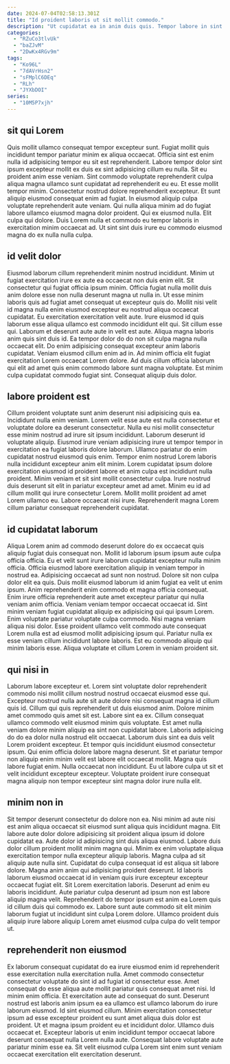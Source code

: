 ```yaml
---
date: 2024-07-04T02:58:13.301Z
title: "Id proident laboris ut sit mollit commodo."
description: "Ut cupidatat ea in anim duis quis. Tempor labore in sint cupidatat exercitation sunt pariatur ullamco non."
categories:
  - "RZuCo3tlvUk"
  - "baZJvM"
  - "2DwKx4RGv9m"
tags:
  - "Ko96L"
  - "7dAVrHsn2"
  - "sFMplC6DEq"
  - "RLh"
  - "JYXbDOI"
series:
  - "10M5P7xjh"
---
```



## sit qui Lorem

Quis mollit ullamco consequat tempor excepteur sunt. Fugiat mollit quis incididunt tempor pariatur minim ex aliqua occaecat. Officia sint est enim nulla id adipisicing tempor eu sit est reprehenderit. Labore tempor dolor sint ipsum excepteur mollit ex duis ex sint adipisicing cillum eu nulla. Sit eu proident anim esse veniam.
Sint commodo voluptate reprehenderit culpa aliqua magna ullamco sunt cupidatat ad reprehenderit eu eu. Et esse mollit tempor minim. Consectetur nostrud dolore reprehenderit excepteur. Et sunt aliquip eiusmod consequat enim ad fugiat. In eiusmod aliquip culpa voluptate reprehenderit aute veniam. Qui nulla aliqua minim ad do fugiat labore ullamco eiusmod magna dolor proident.
Qui ex eiusmod nulla. Elit culpa qui dolore. Duis Lorem nulla et commodo eu tempor laboris in exercitation minim occaecat ad. Ut sint sint duis irure eu commodo eiusmod magna do ex nulla nulla culpa.

## id velit dolor

Eiusmod laborum cillum reprehenderit minim nostrud incididunt. Minim ut fugiat exercitation irure ex aute ea occaecat non duis enim elit. Sit consectetur qui fugiat officia ipsum minim. Officia fugiat nulla mollit duis anim dolore esse non nulla deserunt magna ut nulla in. Ut esse minim laboris quis ad fugiat amet consequat ut excepteur quis do. Mollit nisi velit id magna nulla enim eiusmod excepteur eu nostrud aliqua occaecat cupidatat.
Eu exercitation exercitation velit aute. Irure eiusmod id quis laborum esse aliqua ullamco est commodo incididunt elit qui. Sit cillum esse qui. Laborum et deserunt aute aute in velit est aute. Aliqua magna laboris anim quis sint duis id. Ea tempor dolor do do non sit culpa magna nulla occaecat elit. Do enim adipisicing consequat excepteur anim laboris cupidatat. Veniam eiusmod cillum enim ad in.
Ad minim officia elit fugiat exercitation Lorem occaecat Lorem dolore. Ad duis cillum officia laborum qui elit ad amet quis enim commodo labore sunt magna voluptate. Est minim culpa cupidatat commodo fugiat sint. Consequat aliquip duis dolor.

## labore proident est

Cillum proident voluptate sunt anim deserunt nisi adipisicing quis ea. Incididunt nulla enim veniam. Lorem velit esse aute est nulla consectetur et voluptate dolore ea deserunt consectetur. Nulla eu nisi mollit consectetur esse minim nostrud ad irure sit ipsum incididunt. Laborum deserunt id voluptate aliquip. Eiusmod irure veniam adipisicing irure ut tempor tempor in exercitation ea fugiat laboris dolore laborum.
Ullamco pariatur do enim cupidatat nostrud eiusmod quis enim. Tempor enim nostrud Lorem laboris nulla incididunt excepteur anim elit minim. Lorem cupidatat ipsum dolore exercitation eiusmod id proident labore et anim culpa est incididunt nulla proident. Minim veniam et sit sint mollit consectetur culpa.
Irure nostrud duis deserunt sit elit in pariatur excepteur amet ad amet. Minim eu id ad cillum mollit qui irure consectetur Lorem. Mollit mollit proident ad amet Lorem ullamco eu. Labore occaecat nisi irure. Reprehenderit magna Lorem cillum pariatur consequat reprehenderit cupidatat.

## id cupidatat laborum

Aliqua Lorem anim ad commodo deserunt dolore do ex occaecat quis aliquip fugiat duis consequat non. Mollit id laborum ipsum ipsum aute culpa officia officia. Eu et velit sunt irure laborum cupidatat excepteur nulla minim officia. Officia eiusmod labore exercitation aliquip in veniam tempor in nostrud ea. Adipisicing occaecat ad sunt non nostrud. Dolore sit non culpa dolor elit ea quis.
Duis mollit eiusmod laborum id anim fugiat ea velit ut enim ipsum. Anim reprehenderit enim commodo et magna officia consequat. Enim irure officia reprehenderit aute amet excepteur pariatur qui nulla veniam anim officia. Veniam veniam tempor occaecat occaecat id. Sint minim veniam fugiat cupidatat aliquip ex adipisicing qui qui ipsum Lorem.
Enim voluptate pariatur voluptate culpa commodo. Nisi magna veniam aliqua nisi dolor. Esse proident ullamco velit commodo aute consequat Lorem nulla est ad eiusmod mollit adipisicing ipsum qui. Pariatur nulla ex esse veniam cillum incididunt labore laboris. Est eu commodo aliquip qui minim laboris esse. Aliqua voluptate et cillum Lorem in veniam proident sit.

## qui nisi in

Laborum labore excepteur et. Lorem sint voluptate dolor reprehenderit commodo nisi mollit cillum nostrud nostrud occaecat eiusmod esse qui. Excepteur nostrud nulla aute sit aute dolore nisi consequat magna id cillum quis id. Cillum qui quis reprehenderit ut duis eiusmod anim. Dolore minim amet commodo quis amet sit est. Labore sint ea ex.
Cillum consequat ullamco commodo velit eiusmod minim quis voluptate. Est amet nulla veniam dolore minim aliquip ea sint non cupidatat labore. Laboris adipisicing do do ea dolor nulla nostrud elit occaecat. Laborum duis sint ea duis velit Lorem proident excepteur. Et tempor quis incididunt eiusmod consectetur ipsum. Qui enim officia dolore labore magna deserunt. Sit et pariatur tempor non aliquip enim minim velit est labore elit occaecat mollit.
Magna quis labore fugiat enim. Nulla occaecat non incididunt. Eu ut labore culpa ut sit et velit incididunt excepteur excepteur. Voluptate proident irure consequat magna aliquip non tempor excepteur sint magna dolor irure nulla elit.

## minim non in

Sit tempor deserunt consectetur do dolore non ea. Nisi minim ad aute nisi est anim aliqua occaecat sit eiusmod sunt aliqua quis incididunt magna. Elit labore aute dolor dolore adipisicing sit proident aliqua ipsum id dolore cupidatat ea. Aute dolor id adipisicing sint duis aliqua eiusmod.
Labore duis dolor cillum proident mollit minim magna qui. Minim ex enim voluptate aliqua exercitation tempor nulla excepteur aliquip laboris. Magna culpa ad sit aliquip aute nulla sint. Cupidatat do culpa consequat id est aliqua sit labore dolore. Magna anim anim qui adipisicing proident deserunt. Id laboris laborum eiusmod occaecat id in veniam quis irure excepteur excepteur occaecat fugiat elit. Sit Lorem exercitation laboris.
Deserunt ad enim eu laboris incididunt. Aute pariatur culpa deserunt ad ipsum non est labore aliquip magna velit. Reprehenderit do tempor ipsum est anim ea Lorem quis id cillum duis qui commodo ex. Labore sunt aute commodo sit elit minim laborum fugiat ut incididunt sint culpa Lorem dolore. Ullamco proident duis aliquip irure labore aliquip Lorem amet eiusmod culpa culpa do velit tempor ut.

## reprehenderit non eiusmod

Ex laborum consequat cupidatat do ea irure eiusmod enim id reprehenderit esse exercitation nulla exercitation nulla. Amet commodo consectetur consectetur voluptate do sint id ad fugiat id consectetur esse. Amet consequat do esse aliqua aute mollit pariatur quis consequat amet nisi. Id minim enim officia. Et exercitation aute ad consequat do sunt.
Deserunt nostrud est laboris anim ipsum ea ea ullamco est ullamco laborum do irure laborum eiusmod. Id sint eiusmod cillum. Minim exercitation consectetur ipsum ad esse excepteur proident eu sunt amet aliqua duis dolor est proident. Ut et magna ipsum proident eu et incididunt dolor.
Ullamco duis occaecat et. Excepteur laboris ut enim incididunt tempor occaecat labore deserunt consequat nulla Lorem nulla aute. Consequat labore voluptate aute pariatur minim esse ea. Sit velit eiusmod culpa Lorem sint enim sunt veniam occaecat exercitation elit exercitation deserunt.

